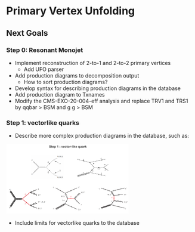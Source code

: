 # Primary Vertex Unfolding

## Next Goals

### Step 0: Resonant Monojet

 * Implement reconstruction of 2-to-1 and 2-to-2 primary vertices
      * Add UFO parser
 * Add production diagrams to decomposition output
   * How to sort production diagrams?
 * Develop syntax for describing production diagrams in the database
 * Add production diagram to Txnames
 * Modify the CMS-EXO-20-004-eff analysis and replace TRV1 and TRS1 by qqbar > BSM and g g > BSM

 ### Step 1: vectorlike quarks

  * Describe more complex production diagrams in the database, such as:

   <p float="left">
    <img src="PVinfoStep1.png" alt="Diagrams for step" width=65% height=45% />
  </p>

  * Include limits for vectorlike quarks to the database 


